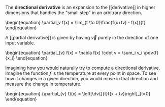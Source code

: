 The **directional derivative** is an expansion to the [[derivative]] in higher dimensions that handles the "small step" in an arbitrary direction.

\begin{equation}
\partial_v f(x) = \lim_{t \to 0}\frac{f(x+tv) - f(x)}{t}
\end{equation}

A [[partial derivative]] is given by having $\vec{v}$ purely in the direction of one input variable.

\begin{equation}
\partial_{v} f(x) = \nabla f(x) \cdot v = \sum_i v_i \pdv{f}{x_i}
\end{equation}

Imagining how you would naturally try to compute a directional derivative. Imagine the function $f$ is the temperature at every point in space. To see how it changes in a given direction, you would move in that direction and measure the change in temperature.

\begin{equation}
(\partial_{v} f)(x) = \left[\dv{}{t}f(x + tv)\right]_{t=0}
\end{equation}